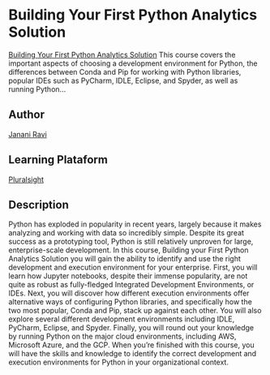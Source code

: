 # Building Your First Python Analytics Solution

[Building Your First Python Analytics Solution](https://app.pluralsight.com/library/courses/building-first-python-analytics-solution)
This course covers the important aspects of choosing a development environment for Python, the differences between Conda and Pip for working with Python libraries, popular IDEs such as  PyCharm, IDLE, Eclipse, and Spyder, as well as running Python...

## Author
[Janani Ravi ](https://app.pluralsight.com/profile/author/janani-ravi)

## Learning Plataform
[Pluralsight](https://www.pluralsight.com/)

## Description
Python has exploded in popularity in recent years, largely because it makes analyzing and working with data so incredibly simple. Despite its great success as a prototyping tool, Python is still relatively unproven for large, enterprise-scale development.   In this course, Building your First Python Analytics Solution you will gain the ability to identify and use the right development and execution environment for your enterprise. First, you will learn how Jupyter notebooks, despite their immense popularity, are not quite as robust as fully-fledged Integrated Development Environments, or IDEs. Next, you will discover how different execution environments offer alternative ways of configuring Python libraries, and specifically how the two most popular, Conda and Pip, stack up against each other. You will also explore several different development environments including IDLE, PyCharm, Eclipse, and Spyder. Finally, you will round out your knowledge by running Python on the major cloud environments, including AWS, Microsoft Azure, and the GCP. When you’re finished with this course, you will have the skills and knowledge to identify the correct development and execution environments for Python in your organizational context.
